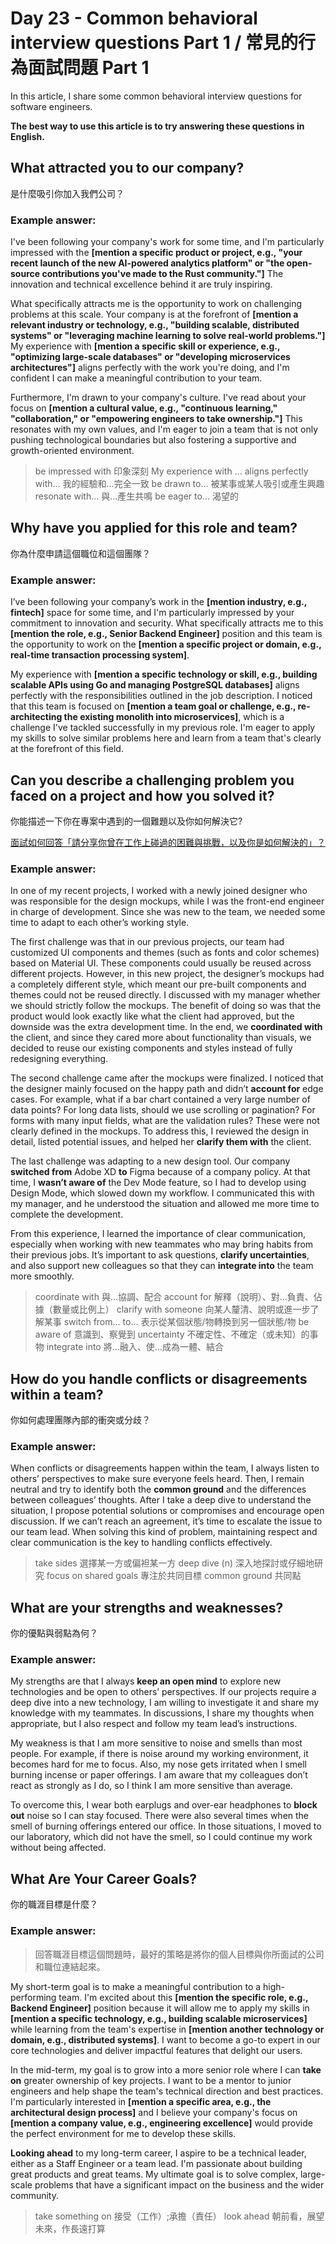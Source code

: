 # Day 23 - Common behavioral interview questions Part 1 / 常見的行為面試問題 Part 1

In this article, I share some common behavioral interview questions for software engineers.

**The best way to use this article is to try answering these questions in English.**

## What attracted you to our company?

是什麼吸引你加入我們公司？

### Example answer:

I've been following your company's work for some time, and I'm particularly impressed with the **\[mention a specific product or project, e.g., "your recent launch of the new AI-powered analytics platform" or "the open-source contributions you've made to the Rust community."]** The innovation and technical excellence behind it are truly inspiring.

What specifically attracts me is the opportunity to work on challenging problems at this scale. Your company is at the forefront of **\[mention a relevant industry or technology, e.g., "building scalable, distributed systems" or "leveraging machine learning to solve real-world problems."]** My experience with **\[mention a specific skill or experience, e.g., "optimizing large-scale databases" or "developing microservices architectures"]** aligns perfectly with the work you're doing, and I'm confident I can make a meaningful contribution to your team.

Furthermore, I'm drawn to your company's culture. I've read about your focus on **\[mention a cultural value, e.g., "continuous learning," "collaboration," or "empowering engineers to take ownership."]** This resonates with my own values, and I'm eager to join a team that is not only pushing technological boundaries but also fostering a supportive and growth-oriented environment.

> be impressed with 印象深刻
> My experience with ... aligns perfectly with... 我的經驗和...完全一致
> be drawn to... 被某事或某人吸引或產生興趣
> resonate with... 與...產生共鳴
> be eager to... 渴望的

## Why have you applied for this role and team?

你為什麼申請這個職位和這個團隊？

### Example answer:

I’ve been following your company’s work in the **[mention industry, e.g., fintech]** space for some time, and I'm particularly impressed by your commitment to innovation and security. What specifically attracts me to this **[mention the role, e.g., Senior Backend Engineer]** position and this team is the opportunity to work on the **[mention a specific project or domain, e.g., real-time transaction processing system]**.

My experience with **[mention a specific technology or skill, e.g., building scalable APIs using Go and managing PostgreSQL databases]** aligns perfectly with the responsibilities outlined in the job description. I noticed that this team is focused on **[mention a team goal or challenge, e.g., re-architecting the existing monolith into microservices]**, which is a challenge I've tackled successfully in my previous role. I'm eager to apply my skills to solve similar problems here and learn from a team that's clearly at the forefront of this field.

## Can you describe a challenging problem you faced on a project and how you solved it?

你能描述一下你在專案中遇到的一個難題以及你如何解決它?

[面試如何回答「請分享你曾在工作上碰過的困難與挑戰，以及你是如何解決的」？](https://www.explainthis.io/zh-hant/career/how-did-you-deal-with-challenges)

### Example answer:

In one of my recent projects, I worked with a newly joined designer who was responsible for the design mockups, while I was the front-end engineer in charge of development. Since she was new to the team, we needed some time to adapt to each other’s working style.

The first challenge was that in our previous projects, our team had customized UI components and themes (such as fonts and color schemes) based on Material UI. These components could usually be reused across different projects. However, in this new project, the designer’s mockups had a completely different style, which meant our pre-built components and themes could not be reused directly. I discussed with my manager whether we should strictly follow the mockups. The benefit of doing so was that the product would look exactly like what the client had approved, but the downside was the extra development time. In the end, we **coordinated with** the client, and since they cared more about functionality than visuals, we decided to reuse our existing components and styles instead of fully redesigning everything.

The second challenge came after the mockups were finalized. I noticed that the designer mainly focused on the happy path and didn’t **account for** edge cases. For example, what if a bar chart contained a very large number of data points? For long data lists, should we use scrolling or pagination? For forms with many input fields, what are the validation rules? These were not clearly defined in the mockups. To address this, I reviewed the design in detail, listed potential issues, and helped her **clarify them with** the client.

The last challenge was adapting to a new design tool. Our company **switched from** Adobe XD **to** Figma because of a company policy. At that time, I **wasn’t aware of** the Dev Mode feature, so I had to develop using Design Mode, which slowed down my workflow. I communicated this with my manager, and he understood the situation and allowed me more time to complete the development.

From this experience, I learned the importance of clear communication, especially when working with new teammates who may bring habits from their previous jobs. It’s important to ask questions, **clarify uncertainties**, and also support new colleagues so that they can **integrate into** the team more smoothly.

> coordinate with 與...協調、配合
> account for 解釋（說明）、對...負責、佔據（數量或比例上）
> clarify with someone 向某人釐清、說明或進一步了解某事
> switch from... to... 表示從某個狀態/物轉換到另一個狀態/物
> be aware of 意識到、察覺到
> uncertainty 不確定性、不確定（或未知）的事物
> integrate into 將...融入、使...成為一體、結合

## How do you handle conflicts or disagreements within a team?

你如何處理團隊內部的衝突或分歧？

### Example answer:

When conflicts or disagreements happen within the team, I always listen to others’ perspectives to make sure everyone feels heard. Then, I remain neutral and try to identify both the **common ground** and the differences between colleagues’ thoughts. After I take a deep dive to understand the situation, I propose potential solutions or compromises and encourage open discussion. If we can’t reach an agreement, it’s time to escalate the issue to our team lead. When solving this kind of problem, maintaining respect and clear communication is the key to handling conflicts effectively.

> take sides 選擇某一方或偏袒某一方
> deep dive (n) 深入地探討或仔細地研究
> focus on shared goals 專注於共同目標
> common ground 共同點

## What are your strengths and weaknesses?

你的優點與弱點為何？

### Example answer:

My strengths are that I always **keep an open mind** to explore new technologies and be open to others’ perspectives. If our projects require a deep dive into a new technology, I am willing to investigate it and share my knowledge with my teammates. In discussions, I share my thoughts when appropriate, but I also respect and follow my team lead’s instructions.

My weakness is that I am more sensitive to noise and smells than most people. For example, if there is noise around my working environment, it becomes hard for me to focus. Also, my nose gets irritated when I smell burning incense or paper offerings. I am aware that my colleagues don’t react as strongly as I do, so I think I am more sensitive than average.

To overcome this, I wear both earplugs and over-ear headphones to **block out** noise so I can stay focused. There were also several times when the smell of burning offerings entered our office. In those situations, I moved to our laboratory, which did not have the smell, so I could continue my work without being affected.

## What Are Your Career Goals?

你的職涯目標是什麼？

### Example answer:

> 回答職涯目標這個問題時，最好的策略是將你的個人目標與你所面試的公司和職位連結起來。

My short-term goal is to make a meaningful contribution to a high-performing team. I'm excited about this **[mention the specific role, e.g., Backend Engineer]** position because it will allow me to apply my skills in **[mention a specific technology, e.g., building scalable microservices]** while learning from the team's expertise in **[mention another technology or domain, e.g., distributed systems]**. I want to become a go-to expert in our core technologies and deliver impactful features that delight our users.

In the mid-term, my goal is to grow into a more senior role where I can **take on** greater ownership of key projects. I want to be a mentor to junior engineers and help shape the team's technical direction and best practices. I'm particularly interested in **[mention a specific area, e.g., the architectural design process]** and I believe your company's focus on **[mention a company value, e.g., engineering excellence]** would provide the perfect environment for me to develop these skills.

**Looking ahead** to my long-term career, I aspire to be a technical leader, either as a Staff Engineer or a team lead. I'm passionate about building great products and great teams. My ultimate goal is to solve complex, large-scale problems that have a significant impact on the business and the wider community.

> take something on 接受（工作）;承擔（責任）
> look ahead 朝前看，展望未來，作長遠打算
